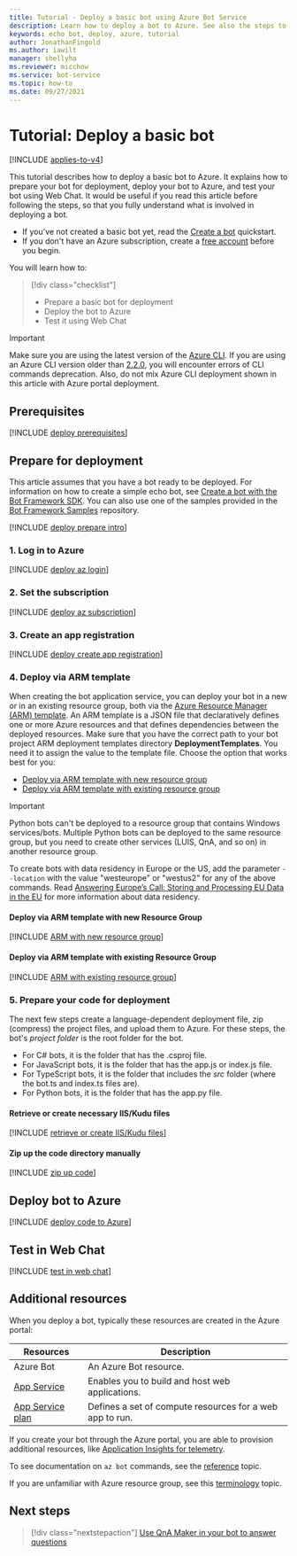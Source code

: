 ```yaml
---
title: Tutorial - Deploy a basic bot using Azure Bot Service
description: Learn how to deploy a bot to Azure. See also the steps to prepare for deployment, deploy, and test a bot.
keywords: echo bot, deploy, azure, tutorial
author: JonathanFingold
ms.author: iawilt
manager: shellyha
ms.reviewer: micchow
ms.service: bot-service
ms.topic: how-to
ms.date: 09/27/2021
---
```


# Tutorial: Deploy a basic bot

[!INCLUDE [applies-to-v4](~/includes/applies-to-v4-current.md)]

This tutorial describes how to deploy a basic bot to Azure. It explains how to prepare your bot for deployment, deploy your bot to Azure, and test your bot using Web Chat.
It would be useful if you read this article before following the steps, so that you fully understand what is involved in deploying a bot.

- If you've not created a basic bot yet, read the [Create a bot](../bot-service-quickstart-create-bot.md) quickstart.
- If you don't have an Azure subscription, create a [free account](https://azure.microsoft.com/free/?WT.mc_id=A261C142F) before you begin.

You will learn how to:

> [!div class="checklist"]
> - Prepare a basic bot for deployment
> - Deploy the bot to Azure
> - Test it using Web Chat

> [!IMPORTANT]
> Make sure you are using the latest version of the [Azure CLI](/cli/azure/). If you are using an Azure CLI version older than [2.2.0](https://github.com/MicrosoftDocs/azure-docs-cli/blob/master/docs-ref-conceptual/release-notes-azure-cli.md#march-10-2020), you will encounter errors of CLI commands deprecation. Also, do not mix Azure CLI deployment shown in this article with Azure portal deployment.

## Prerequisites

[!INCLUDE [deploy prerequisites](../includes/deploy/snippet-prerequisite.md)]

## Prepare for deployment

This article assumes that you have a bot ready to be deployed. For information on how to create a simple echo bot, see [Create a bot with the Bot Framework SDK](../bot-service-quickstart-create-bot.md). You can also use one of the samples provided in the [Bot Framework Samples](https://github.com/Microsoft/BotBuilder-Samples/blob/master/README.md) repository.

[!INCLUDE [deploy prepare intro](../includes/deploy/snippet-prepare-deploy-intro.md)]

### 1. Log in to Azure

[!INCLUDE [deploy az login](../includes/deploy/snippet-az-login.md)]

### 2. Set the subscription

[!INCLUDE [deploy az subscription](../includes/deploy/snippet-az-set-subscription.md)]

<a id="create-app-registration"></a>

### 3. Create an app registration

[!INCLUDE [deploy create app registration](../includes/deploy/snippet-create-app-registration.md)]

### 4. Deploy via ARM template

When creating the bot application service, you can deploy your bot in a new or in an existing resource group, both via the [Azure Resource Manager (ARM) template](/azure/azure-resource-manager/templates/overview). An ARM template is a JSON file that declaratively defines one or more Azure resources and that defines dependencies between the deployed resources. Make sure that you have the correct path to your bot project ARM deployment templates directory **DeploymentTemplates**. You need it to assign the value to the template file. Choose the option that works best for you:

- [Deploy via ARM template with new resource group](#deploy-via-arm-template-with-new-resource-group)
- [Deploy via ARM template with existing resource group](#deploy-via-arm-template-with-existing-resource-group)

> [!IMPORTANT]
> Python bots can't be deployed to a resource group that contains Windows services/bots. Multiple Python bots can be deployed to the same resource group, but you need to create other services (LUIS, QnA, and so on) in another resource group.

To create bots with data residency in Europe or the US, add the parameter `--location` with the value "westeurope" or "westus2" for any of the above commands. Read [Answering Europe’s Call: Storing and Processing EU Data in the EU](https://blogs.microsoft.com/eupolicy/2021/05/06/eu-data-boundary/) for more information about data residency.

#### Deploy via ARM template with new Resource Group

[!INCLUDE [ARM with new resource group](../includes/deploy/snippet-ARM-new-resource-group.md)]

#### Deploy via ARM template with existing Resource Group

[!INCLUDE [ARM with existing resource group](../includes/deploy/snippet-ARM-existing-resource-group.md)]

### 5. Prepare your code for deployment

The next few steps create a language-dependent deployment file, zip (compress) the project files, and upload them to Azure.
For these steps, the bot's _project folder_ is the root folder for the bot.

- For C# bots, it is the folder that has the .csproj file.
- For JavaScript bots, it is the folder that has the app.js or index.js file.
- For TypeScript bots, it is the folder that includes the _src_ folder (where the bot.ts and index.ts files are).
- For Python bots, it is the folder that has the app.py file.

#### Retrieve or create necessary IIS/Kudu files

[!INCLUDE [retrieve or create IIS/Kudu files](../includes/deploy/snippet-IIS-Kudu-files.md)]

#### Zip up the code directory manually

[!INCLUDE [zip up code](../includes/deploy/snippet-zip-code.md)]

## Deploy bot to Azure

[!INCLUDE [deploy code to Azure](../includes/deploy/snippet-deploy-code-to-az.md)]

## Test in Web Chat

[!INCLUDE [test in web chat](../includes/deploy/snippet-test-in-web-chat.md)]

## Additional resources

When you deploy a bot, typically these resources are created in the Azure portal:

| Resources      | Description |
|----------------|-------------|
| Azure Bot | An Azure Bot resource.|
| [App Service](/azure/app-service/)| Enables you to build and host web applications.|
| [App Service plan](/azure/app-service/azure-web-sites-web-hosting-plans-in-depth-overview)| Defines a set of compute resources for a web app to run.|

If you create your bot through the Azure portal, you are able to provision additional resources, like [Application Insights for telemetry](bot-builder-telemetry.md).

To see documentation on `az bot` commands, see the [reference](/cli/azure/bot) topic.

If you are unfamiliar with Azure resource group, see this [terminology](/azure/azure-resource-manager/resource-group-overview#terminology) topic.

## Next steps

> [!div class="nextstepaction"]
> [Use QnA Maker in your bot to answer questions](bot-builder-tutorial-add-qna.md)
